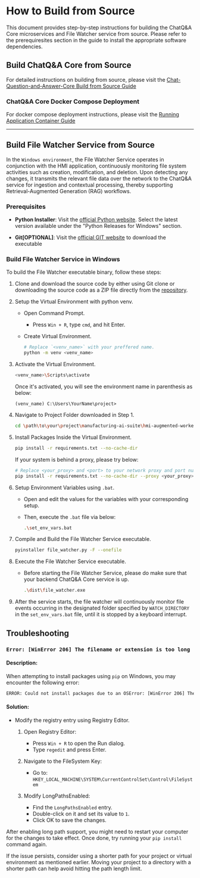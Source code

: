 # How to Build from Source

This document provides step-by-step instructions for building the ChatQ&A Core microservices and File Watcher service from source. Please refer to the prerequiresites section in the guide to install the appropriate software dependencies.

## Build ChatQ&A Core from Source

For detailed instructions on building from source, please visit the [Chat-Question-and-Answer-Core Build from Source Guide](https://github.com/open-edge-platform/edge-ai-libraries/blob/main/sample-applications/chat-question-and-answer-core/docs/user-guide/build-from-source.md)

### ChatQ&A Core Docker Compose Deployment

For docker compose deployment instructions, please visit the [Running Application Container Guide](https://github.com/open-edge-platform/edge-ai-libraries/blob/main/sample-applications/chat-question-and-answer-core/docs/user-guide/build-from-source.md#running-the-application-container)

---

## Build File Watcher Service from Source

In the `Windows environment`, the File Watcher Service operates in conjunction with the HMI application, continuously monitoring file system activities such as creation, modification, and deletion. Upon detecting any changes, it transmits the relevant file data over the network to the ChatQ&A service for ingestion and contextual processing, thereby supporting Retrieval-Augmented Generation (RAG) workflows.

### Prerequisites

- **Python Installer**: Visit the [official Python website](https://www.python.org/downloads/windows/). Select the latest version available under the "Python Releases for Windows" section.

- **Git[OPTIONAL]**: Visit the [official GIT website](https://git-scm.com/download/win) to download the executable

### Build File Watcher Service in Windows

To build the File Watcher executable binary, follow these steps:

1. Clone and download the source code by either using Git clone or downloading the source code as a ZIP file directly from the [repository](https://github.com/open-edge-platform/edge-ai-suites).

2. Setup the Virtual Environment with python venv.

   - Open Command Prompt.

        - Press `Win + R`, type `cmd`, and hit Enter.

   - Create Virtual Environment.

     ```sh
     # Replace `<venv_name>` with your preffered name.
     python -m venv <venv_name>
     ```

3. Activate the Virtual Environment.

   ```sh
   <venv_name>\Scripts\activate
   ```

   Once it's activated, you will see the environment name in parenthesis as below:

   ```
   (venv_name) C:\Users\YourName\project>
   ```

4. Navigate to Project Folder downloaded in Step 1.

   ```sh
   cd \path\to\your\project\manufacturing-ai-suite\hmi-augmented-worker\file_watcher
   ```

5. Install Packages Inside the Virtual Environment.

   ```sh
   pip install -r requirements.txt --no-cache-dir
   ```

   If your system is behind a proxy, please try below:

   ```sh
   # Replace <your_proxy> and <port> to your network proxy and port number
   pip install -r requirements.txt --no-cache-dir --proxy <your_proxy>:<port>
   ```

6. Setup Environment Variables using `.bat`.

   - Open and edit the values for the variables with your corresponding setup.

   - Then, execute the `.bat` file via below:

     ```sh
     .\set_env_vars.bat
     ```

7. Compile and Build the File Watcher Service executable.

   ```sh
   pyinstaller file_watcher.py -F --onefile
   ```

8. Execute the File Watcher Service executable.

   - Before starting the File Watcher Service, please do make sure that your backend ChatQ&A Core service is up.

     ```sh
     .\dist\file_watcher.exe
     ```

9. After the service starts, the file watcher will continuously monitor file events occurring in the designated folder specified by `WATCH_DIRECTORY` in the `set_env_vars.bat` file, until it is stopped by a keyboard interrupt.

## Troubleshooting

### `Error: [WinError 206] The filename or extension is too long`

#### Description:

When attempting to install packages using `pip` on Windows, you may encounter the following error:

```sh
ERROR: Could not install packages due to an OSError: [WinError 206] The filename or extension is too long: "...
```

#### Solution:

- Modify the registry entry using Registry Editor.

  1. Open Registry Editor:

     - Press `Win + R` to open the Run dialog.
     - Type `regedit` and press Enter.

  2. Navigate to the FileSystem Key:

     - Go to: `HKEY_LOCAL_MACHINE\SYSTEM\CurrentControlSet\Control\FileSystem`

  3. Modify LongPathsEnabled:

     - Find the `LongPathsEnabled` entry.
     - Double-click on it and set its value to `1`.
     - Click OK to save the changes.

After enabling long path support, you might need to restart your computer for the changes to take effect. Once done, try running your `pip install` command again.

If the issue persists, consider using a shorter path for your project or virtual environment as mentioned earlier. Moving your project to a directory with a shorter path can help avoid hitting the path length limit.